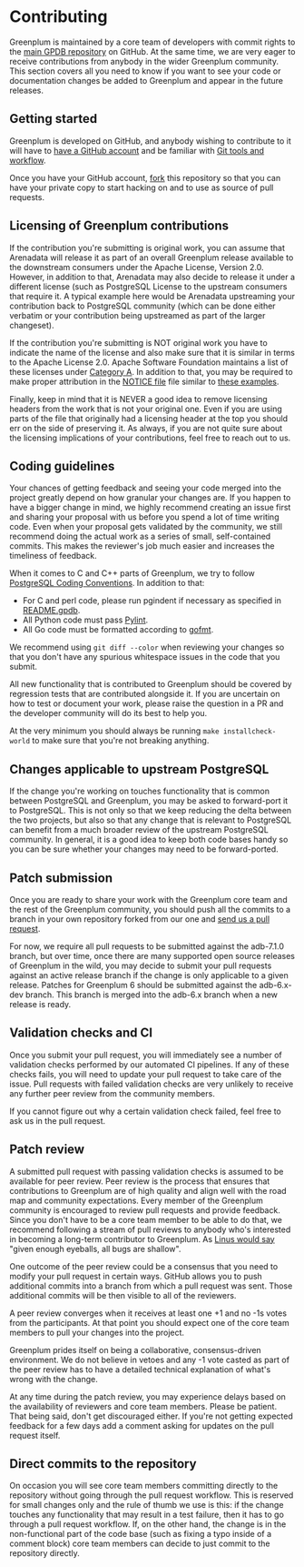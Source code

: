 # Contributing

Greenplum is maintained by a core team of developers with commit rights to the [main GPDB repository](https://github.com/arenadata/gpdb) on GitHub. At the same time, we are very eager to receive contributions from anybody in the wider Greenplum community. This section covers all you need to know if you want to see your code or documentation changes be added to Greenplum and appear in the future releases.

## Getting started

Greenplum is developed on GitHub, and anybody wishing to contribute to it will have to [have a GitHub account](https://github.com/signup) and be familiar with [Git tools and workflow](https://wiki.postgresql.org/wiki/Working_with_Git).

Once you have your GitHub account, [fork](https://github.com/arenadata/gpdb/fork) this repository so that you can have your private copy to start hacking on and to use as source of pull requests.

## Licensing of Greenplum contributions

If the contribution you're submitting is original work, you can assume that Arenadata will release it as part of an overall Greenplum release available to the downstream consumers under the Apache License, Version 2.0. However, in addition to that, Arenadata may also decide to release it under a different license (such as PostgreSQL License to the upstream consumers that require it. A typical example here would be Arenadata upstreaming your contribution back to PostgreSQL community (which can be done either verbatim or your contribution being upstreamed as part of the larger changeset).

If the contribution you're submitting is NOT original work you have to indicate the name of the license and also make sure that it is similar in terms to the Apache License 2.0. Apache Software Foundation maintains a list of these licenses under [Category A](https://www.apache.org/legal/resolved.html#category-a). In addition to that, you may be required to make proper attribution in the [NOTICE file](https://github.com/arenadata/gpdb/blob/adb-6.x/NOTICE) file similar to [these examples](https://github.com/arenadata/gpdb/blob/adb-6.x/NOTICE#L278).

Finally, keep in mind that it is NEVER a good idea to remove licensing headers from the work that is not your original one. Even if you are using parts of the file that originally had a licensing header at the top you should err on the side of preserving it. As always, if you are not quite sure about the licensing implications of your contributions, feel free to reach out to us.

## Coding guidelines

Your chances of getting feedback and seeing your code merged into the project greatly depend on how granular your changes are. If you happen to have a bigger change in mind, we highly recommend creating an issue first and sharing your proposal with us before you spend a lot of time writing code. Even when your proposal gets validated by the community, we still recommend doing the actual work as a series of small, self-contained commits. This makes the reviewer's job much easier and increases the timeliness of feedback.

When it comes to C and C++ parts of Greenplum, we try to follow [PostgreSQL Coding Conventions](https://www.postgresql.org/docs/devel/source.html). In addition to that:

   * For C and perl code, please run pgindent if necessary as specified in [README.gpdb](/src/tools/pgindent/README.gpdb).
   * All Python code must pass [Pylint](https://www.pylint.org/).
   * All Go code must be formatted according to [gofmt](https://golang.org/cmd/gofmt/).

We recommend using `git diff --color` when reviewing your changes so that you don't have any spurious whitespace issues in the code that you submit.

All new functionality that is contributed to Greenplum should be covered by regression tests that are contributed alongside it. If you are uncertain on how to test or document your work, please raise the question in a PR and the developer community will do its best to help you.

At the very minimum you should always be running `make installcheck-world` to make sure that you're not breaking anything.

## Changes applicable to upstream PostgreSQL

If the change you're working on touches functionality that is common between PostgreSQL and Greenplum, you may be asked to forward-port it to PostgreSQL. This is not only so that we keep reducing the delta between the two projects, but also so that any change that is relevant to PostgreSQL can benefit from a much broader review of the upstream PostgreSQL community. In general, it is a good idea to keep both code bases handy so you can be sure whether your changes may need to be forward-ported.

## Patch submission

Once you are ready to share your work with the Greenplum core team and the rest of the Greenplum community, you should push all the commits to a branch in your own repository forked from our one and [send us a pull request](https://help.github.com/articles/about-pull-requests/).

For now, we require all pull requests to be submitted against the adb-7.1.0 branch, but over time, once there are many supported open source releases of Greenplum in the wild, you may decide to submit your pull requests against an active release branch if the change is only applicable to a given release. Patches for Greenplum 6 should be submitted against the adb-6.x-dev branch. This branch is merged into the adb-6.x branch when a new release is ready.

## Validation checks and CI

Once you submit your pull request, you will immediately see a number of validation checks performed by our automated CI pipelines. If any of these checks fails, you will need to update your pull request to take care of the issue. Pull requests with failed validation checks are very unlikely to receive any further peer review from the community members.

If you cannot figure out why a certain validation check failed, feel free to ask us in the pull request.

## Patch review

A submitted pull request with passing validation checks is assumed to be available for peer review. Peer review is the process that ensures that contributions to Greenplum are of high quality and align well with the road map and community expectations. Every member of the Greenplum community is encouraged to review pull requests and provide feedback. Since you don't have to be a core team member to be able to do that, we recommend following a stream of pull reviews to anybody who's interested in becoming a long-term contributor to Greenplum. As [Linus would say](https://en.wikipedia.org/wiki/Linus's_Law) "given enough eyeballs, all bugs are shallow".

One outcome of the peer review could be a consensus that you need to modify your pull request in certain ways. GitHub allows you to push additional commits into a branch from which a pull request was sent. Those additional commits will be then visible to all of the reviewers.

A peer review converges when it receives at least one +1 and no -1s votes from the participants. At that point you should expect one of the core team members to pull your changes into the project.

Greenplum prides itself on being a collaborative, consensus-driven environment. We do not believe in vetoes and any -1 vote casted as part of the peer review has to have a detailed technical explanation of what's wrong with the change.

At any time during the patch review, you may experience delays based on the availability of reviewers and core team members. Please be patient. That being said, don't get discouraged either. If you're not getting expected feedback for a few days add a comment asking for updates on the pull request itself.

## Direct commits to the repository

On occasion you will see core team members committing directly to the repository without going through the pull request workflow. This is reserved for small changes only and the rule of thumb we use is this: if the change touches any functionality that may result in a test failure, then it has to go through a pull request workflow. If, on the other hand, the change is in the non-functional part of the code base (such as fixing a typo inside of a comment block) core team members can decide to just commit to the repository directly.
